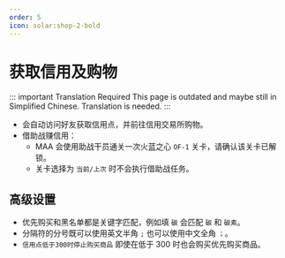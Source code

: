 ```yaml
---
order: 5
icon: solar:shop-2-bold
---
```


# 获取信用及购物

::: important Translation Required
This page is outdated and maybe still in Simplified Chinese. Translation is needed.
:::

- 会自动访问好友获取信用点，并前往信用交易所购物。
- 借助战赚信用：
  - MAA 会使用助战干员通关一次火蓝之心 `OF-1` 关卡，请确认该关卡已解锁。
  - 关卡选择为 `当前/上次` 时不会执行借助战任务。

## 高级设置

- 优先购买和黑名单都是关键字匹配，例如填 `碳` 会匹配 `碳` 和 `碳素`。
- 分隔符的分号既可以使用英文半角 `;` 也可以使用中文全角 `；`。
- `信用点低于300时停止购买商品` 即使在低于 300 时也会购买优先购买商品。
